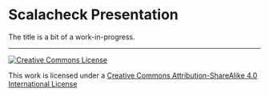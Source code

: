 Scalacheck Presentation
=======================

The title is a bit of a work-in-progress.

---
[![Creative Commons License](https://i.creativecommons.org/l/by-sa/4.0/88x31.png)](http://creativecommons.org/licenses/by-sa/4.0/)

This work is licensed under a 
[Creative Commons Attribution-ShareAlike 4.0 International License](http://creativecommons.org/licenses/by-sa/4.0/)
